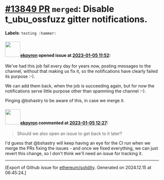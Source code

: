 # [\#13849 PR](https://github.com/ethereum/solidity/pull/13849) `merged`: Disable t_ubu_ossfuzz gitter notifications.
**Labels**: `testing :hammer:`


#### <img src="https://avatars.githubusercontent.com/u/1347491?v=4" width="50">[ekpyron](https://github.com/ekpyron) opened issue at [2023-01-05 11:52](https://github.com/ethereum/solidity/pull/13849):

We've had this job fail every day for years now, posting messages to the channel, without that making us fix it, so the notifications have clearly failed its purpose :-).

We can add them back, when the job is succeeding again, but for now the notifications serve little purpose other than spamming the channel :-).

Pinging @bshastry to be aware of this, in case we merge it.

#### <img src="https://avatars.githubusercontent.com/u/1347491?v=4" width="50">[ekpyron](https://github.com/ekpyron) commented at [2023-01-05 12:27](https://github.com/ethereum/solidity/pull/13849#issuecomment-1372154075):

> Should we also open an issue to get back to it later?

I'd guess that @bshastry will keep having an eye for the CI run when we merge the PRs fixing the issues - and once we fixed everything, we can just revert this change, so I don't think we'll need an issue for tracking it.


-------------------------------------------------------------------------------



[Export of Github issue for [ethereum/solidity](https://github.com/ethereum/solidity). Generated on 2024.12.15 at 06:45:24.]
